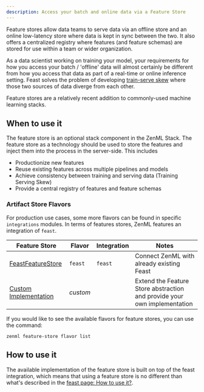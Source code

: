 ```yaml
---
description: Access your batch and online data via a Feature Store
---
```


Feature stores allow data teams to serve data via an offline store and an online
low-latency store where data is kept in
sync between the two. It also offers a centralized registry where features (and
feature schemas) are stored for use
within a team or wider organization.

As a data scientist working on training your model, your requirements for how
you access your batch / 'offline' data
will almost certainly be different from how you access that data as part of a
real-time or online inference setting.
Feast solves the problem of
developing [train-serve skew](https://ploomber.io/blog/train-serve-skew/) where
those two
sources of data diverge from each other.

Feature stores are a relatively recent addition to commonly-used machine
learning stacks. 

## When to use it

The feature store is an optional stack component in the ZenML Stack.
The feature store as a technology should be used to store the features and
inject them into the process in the server-side. This includes 

* Productionize new features
* Reuse existing features across multiple pipelines and models
* Achieve consistency between training and serving data (Training Serving Skew)
* Provide a central registry of features and feature schemas

### Artifact Store Flavors

For production use cases, some more flavors can be found in specific 
`integrations` modules. In terms of features stores, ZenML features an 
integration of `feast`.

| Feature Store | Flavor | Integration | Notes             |
|----------------|--------|-------------|-------------------|
| [FeastFeatureStore](./feast.md) | `feast` | `feast` | Connect ZenML with already existing Feast |
| [Custom Implementation](./custom.md) | _custom_ |  | Extend the Feature Store abstraction and provide your own implementation |

If you would like to see the available flavors for feature stores, you can 
use the command:

```shell
zenml feature-store flavor list
```

## How to use it

The available implementation of the feature store is built on top of the feast integration,
which means that using a feature store is no different than what's described in the [feast page: How to use it?](./feast.md#how-to-use-it).

